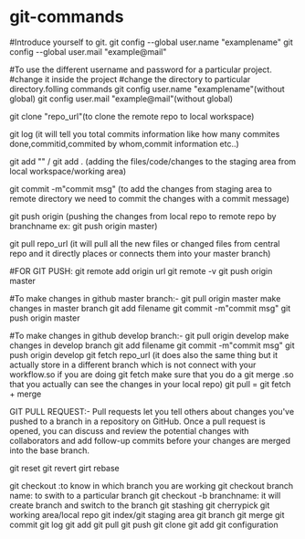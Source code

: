 # git-commands

#Introduce yourself to git.
git config --global user.name "examplename"
git config --global user.mail "example@mail"

#To use the different username and password for a particular project.
#change it inside the project
 #change the directory to particular directory.folling commands
git config user.name "examplename"(without global)
git config user.mail "example@mail"(without global)

git clone "repo_url"(to clone the remote repo to local workspace)

git log (it will tell you total commits information like how many commites done,commitid,commited by whom,commit information etc..)

git add "<filename>" / git add . (adding the files/code/changes to the staging area from local workspace/working area)
 
git commit -m"commit msg" (to add the changes from staging area to remote directory we need to commit the changes with a commit message)

git push origin <branch name> (pushing the changes from local repo to remote repo by branchname ex: git push origin master)
 
git pull repo_url (it will pull all the new files or changed files from central repo and it directly places or connects them into your master branch)
 
#FOR GIT PUSH:
git remote add origin url
git remote -v
git push origin master

#To make changes in github master branch:-
git  pull origin master
make changes in master branch
git add filename
git commit -m"commit msg"
git push origin master

#To make changes in github develop branch:-
git  pull origin develop
make changes in develop branch
git add filename
git commit -m"commit msg"
git push origin develop
git fetch repo_url (it does also the same thing but it actually store in a different branch which is not connect with your workflow.so if you are doing git fetch make sure that you do a git merge .so that you actually can see the changes in your local repo)
git pull = git fetch + merge

GIT PULL REQUEST:-
Pull requests let you tell others about changes you've pushed to a branch in a repository on GitHub. Once a pull request is opened, you can discuss and review the potential changes with collaborators and add follow-up commits before your changes are merged into the base branch.

git reset 
git revert 
girt rebase

git checkout :to know in which branch you are working
git checkout branch name: to swith to a particular branch
git checkout -b branchname: it will create branch and switch to the branch
git stashing
git cherrypick
git working area/local repo
git index/git staging area
git branch
git merge
git commit
git log
git add
git pull 
git push
git clone
git add
git configuration

